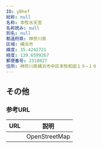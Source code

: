 ```yaml
---
ID: yBhef
総称: null
名称: 本牧水天宮
名称読み: null
別名: null
都道府県: 神奈川県
区域: 横浜市
緯度: 35.4242721
経度: 139.6599267
郵便番号: 2310827
住所: 神奈川県横浜市中区本牧和田１９−１９
---
```


## その他

### 参考URL

| URL | 説明          |
| --- | ------------- |
|     | OpenStreetMap |
